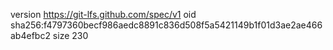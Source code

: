 version https://git-lfs.github.com/spec/v1
oid sha256:f4797360becf986aedc8891c836d508f5a5421149b1f01d3ae2ae466ab4efbc2
size 230
